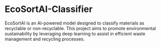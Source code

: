 # EcoSortAI-Classifier
EcoSortAI is an AI-powered model designed to classify materials as recyclable or non-recyclable. This project aims to promote environmental sustainability by leveraging deep learning to assist in efficient waste management and recycling processes.
